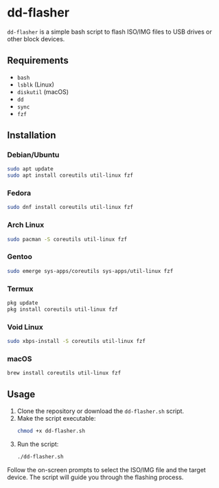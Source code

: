# dd-flasher

`dd-flasher` is a simple bash script to flash ISO/IMG files to USB drives or other block devices.

## Requirements

- `bash`
- `lsblk` (Linux)
- `diskutil` (macOS)
- `dd`
- `sync`
- `fzf`

## Installation

### Debian/Ubuntu

```sh
sudo apt update
sudo apt install coreutils util-linux fzf
```

### Fedora

```sh
sudo dnf install coreutils util-linux fzf
```

### Arch Linux

```sh
sudo pacman -S coreutils util-linux fzf
```

### Gentoo

```sh
sudo emerge sys-apps/coreutils sys-apps/util-linux fzf
```

### Termux

```sh
pkg update
pkg install coreutils util-linux fzf
```

### Void Linux

```sh
sudo xbps-install -S coreutils util-linux fzf
```

### macOS

```sh
brew install coreutils util-linux fzf
```

## Usage

1. Clone the repository or download the `dd-flasher.sh` script.
2. Make the script executable:
   ```sh
   chmod +x dd-flasher.sh
   ```
3. Run the script:
   ```sh
   ./dd-flasher.sh
   ```

Follow the on-screen prompts to select the ISO/IMG file and the target device. The script will guide you through the flashing process.

